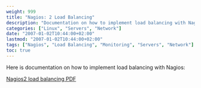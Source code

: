 ```yaml
---
weight: 999
title: "Nagios: 2 Load Balancing"
description: "Documentation on how to implement load balancing with Nagios"
categories: ["Linux", "Servers", "Network"]
date: "2007-01-02T10:44:00+02:00"
lastmod: "2007-01-02T10:44:00+02:00"
tags: ["Nagios", "Load Balancing", "Monitoring", "Servers", "Network"]
toc: true
---
```


Here is documentation on how to implement load balancing with Nagios:

[Nagios2 load balancing PDF](/pdf/nagios2_loadbalancing.pdf)
